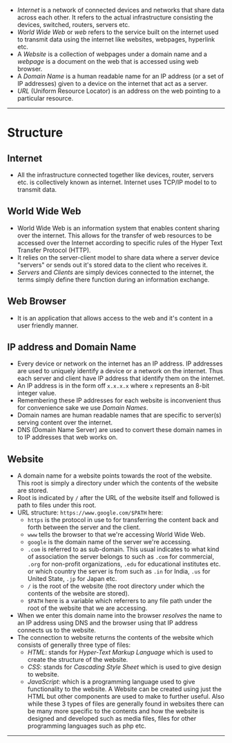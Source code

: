- *Internet* is a network of connected devices and networks that share data across each other. It refers to the actual infrastructure consisting the devices, switched, routers, servers etc.
- *World Wide Web* or *web* refers to the service built on the internet used to transmit data using the internet like websites, webpages, hyperlink etc.
- A *Website* is a collection of webpages under a domain name and a *webpage* is a document on the web that is accessed using web browser.
- A *Domain Name* is a human readable name for an IP address (or a set of IP addresses) given to a device on the internet that act as a server.
- *URL* (Uniform Resource Locator) is an address on the web pointing to a particular resource.
---
# Structure
## Internet
- All the infrastructure connected together like devices, router, servers etc. is collectively known as internet. Internet uses TCP/IP model to to transmit data.

## World Wide Web
- World Wide Web is an information system that enables content sharing over the internet. This allows for the transfer of web resources to be accessed over the Internet according to specific rules of the Hyper Text Transfer Protocol (HTTP). 
- It relies on the server-client model to share data where a server device "servers" or sends out it's stored data to the client who receives it.
- *Servers* and *Clients* are simply devices connected to the internet, the terms simply define there function during an information exchange.

## Web Browser
- It is an application that allows access to the web and it's content in a user friendly manner.

## IP address and Domain Name
- Every device or network on the internet has an IP address. IP addresses are used to uniquely identify a device or a network on the internet. Thus each server and client have IP address that identify them on the internet. 
- An IP address is in the form off `x.x.x.x` where `x` represents an 8-bit integer value.
- Remembering these IP addresses for each website is inconvenient thus for convenience sake we use *Domain Names*.
- Domain names are human readable names that are specific to server(s) serving content over the internet.
- DNS (Domain Name Server) are used to convert these domain names in to IP addresses that web works on.

## Website
- A domain name for a website points towards the root of the website. This root is simply a directory under which the contents of the website are stored.
- Root is indicated by `/` after the URL of the website itself and followed is path to files under this root.
- URL structure:
	`https://www.google.com/$PATH` here:
	- `https` is the protocol in use to for transferring the content back and forth between the server and the client.
	- `www` tells the browser to that we're accessing World Wide Web.
	- `google` is the domain name of the server we're accessing.
	- `.com` is referred to as sub-domain. This usual indicates to what kind of association the server belongs to such as `.com` for commercial, `.org` for non-profit organizations, `.edu` for educational institutes etc. or which country the server is from such as `.in` for India, `.us` for United State, `.jp` for Japan etc.
	- `/` is the root of the website (the root directory under which the contents of the website are stored).
	- `$PATH` here is a variable which referrers to any file path under the root of the website that we are accessing.
- When we enter this domain name into the browser *resolves* the name to an IP address using DNS and the browser using that IP address connects us to the website.
- The connection to website returns the contents of the website which consists of generally three type of files:
	- *HTML*: stands for *Hyper-Text Markup Language* which is used to create the structure of the website.
	- *CSS*: stands for *Cascading Style Sheet* which is used to give design to website.
	- *JavaScript*: which is a programming language used to give functionality to the website.
	A Website can be created using just the HTML but other components are used to make to further useful. Also while these 3 types of files are generally found in websites there can be many more specific to the contents and how the website is designed and developed such as media files, files for other programming languages such as php etc.
---
